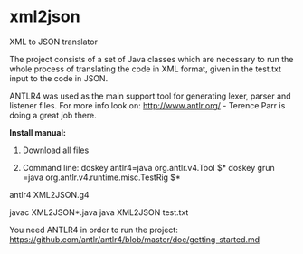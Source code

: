 # xml2json
XML to JSON translator

The project consists of a set of Java classes which are necessary to run the whole process of translating the code in XML format, given in the test.txt input to the code in JSON.

ANTLR4 was used as the main support tool for generating lexer, parser and listener files. For more info look on: http://www.antlr.org/ - Terence Parr is doing a great job there.

<strong>Install manual:</strong>
1) Download all files

2) Command line:
doskey antlr4=java org.antlr.v4.Tool $*
doskey grun =java org.antlr.v4.runtime.misc.TestRig $*

antlr4 XML2JSON.g4

javac XML2JSON*.java
java XML2JSON test.txt

You need ANTLR4 in order to run the project: https://github.com/antlr/antlr4/blob/master/doc/getting-started.md
